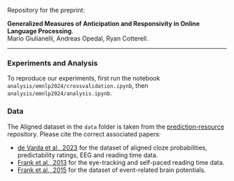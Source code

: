 Repository for the preprint:

**Generalized Measures of Anticipation and Responsivity in Online Language Processing**.  
Mario Giulianelli, Andreas Opedal, Ryan Cotterell.

--------

### Experiments and Analysis
To reproduce our experiments, first run the notebook
`analysis/emnlp2024/crossvalidation.ipynb`, then `analysis/emnlp2024/analysis.ipynb`. 


### Data
The Aligned dataset in the `data` folder is taken from the [prediction-resource](https://github.com/Andrea-de-Varda/prediction-resource) repository. Please cite the correct associated papers: 

- [de Varda et al., 2023](https://link.springer.com/article/10.3758/s13428-023-02261-8) for the dataset of aligned cloze probabilities, predictability ratings, EEG and reading time data.
- [Frank et al., 2013](https://link.springer.com/article/10.3758/s13428-012-0313-y) for the eye-tracking and self-paced reading time data.
- [Frank et al., 2015](https://www.sciencedirect.com/science/article/pii/S0093934X14001515) for the dataset of event-related brain potentials.

